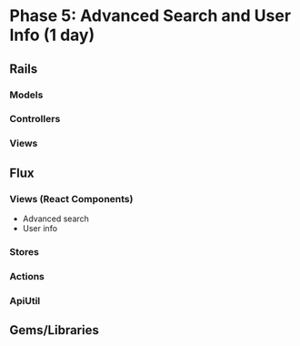 # Phase 5: Advanced Search and User Info (1 day)

## Rails
### Models

### Controllers

### Views

## Flux
### Views (React Components)
* Advanced search
* User info

### Stores

### Actions


### ApiUtil


## Gems/Libraries
